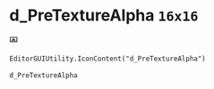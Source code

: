# d_PreTextureAlpha `16x16`
<img src="/img/d_PreTextureAlpha.png" width=16 height=16>

``` CSharp
EditorGUIUtility.IconContent("d_PreTextureAlpha")
```
```
d_PreTextureAlpha
```
